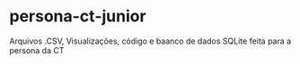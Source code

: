 # persona-ct-junior
Arquivos .CSV, Visualizações, código e baanco de dados SQLite feita para a persona da CT

